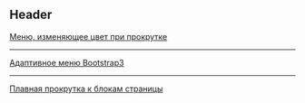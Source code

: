 Header
---
[Меню, изменяющее цвет при прокрутке](https://codepen.io/st-iv/pen/Lddrey)
***
[Адаптивное меню Bootstrap3](https://codepen.io/st-iv/pen/zWjjeb?editors=1011)
***
[Плавная прокрутка к блокам страницы](https://codepen.io/st-iv/pen/QQbrpP?editors=1010)
